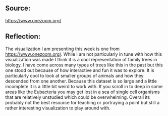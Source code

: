 ## Source:
https://www.onezoom.org/

## Reflection:

The visualization I am presenting this week is one from https://www.onezoom.org/. While I am not particularly in tune with how this visualization was made I think it is a cool representation of family trees in biology. I have come across many types of trees like this in the past but this one stood out because of how interactive and fun it was to explore. It is particularly cool to look at smaller groups of animals and how they descended from one another. Because this dataset is so large and a little incomplete it is a little bit weird to work with. If you scroll in to deep in some areas like the Eubacteria you may get lost in a sea of single cell organisms that are relatively unstudied which could be overwhelming. Overall its probably not the best resource for teaching or portraying a point but still a rather interesting visualization to play around with. 
